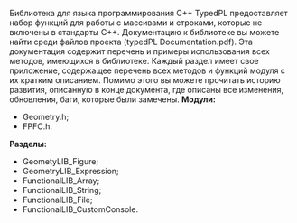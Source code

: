 Библиотека для языка программирования С++
TypedPL предоставляет набор функций для работы с массивами и строками, которые не включены в стандарты С++.
Документацию к библиотеке вы можете найти среди файлов проекта (typedPL Documentation.pdf). Эта документация содержит перечень и примеры использования всех методов, имеющихся в библиотеке. Каждый раздел имеет свое приложение, содержащее перечень всех методов и функций модуля с их кратким описанием. Помимо этого вы можете прочитать историю развития, описанную в конце документа, где описаны все изменения, обновления, баги, которые были замечены.
**Модули:**
- Geometry.h;
- FPFC.h.

**Разделы:**
- GeometyLIB_Figure;
- GeometryLIB_Expression;
- FunctionalLIB_Array;
- FunctionalLIB_String;
- FunctionalLIB_File;
- FunctionalLIB_CustomConsole.
